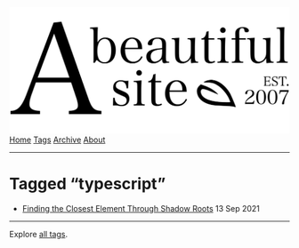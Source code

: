 <a href="../../index.html" class="header-link"><img src="../../images/logos/wordmark.svg" alt="A Beautiful Site" class="wordmark" /></a> <a href="../../index.html" class="nav-item">Home</a> <a href="../index.html" class="nav-item">Tags</a> <a href="../../posts/index.html" class="nav-item">Archive</a> <a href="../../about/index.html" class="nav-item">About</a>

------------------------------------------------------------------------

Tagged “typescript”
===================

-   <a href="../../posts/finding-the-closest-element-through-shadow-roots/index.html" class="post-list-item-link">Finding the Closest Element Through Shadow Roots</a> 13 Sep 2021

------------------------------------------------------------------------

Explore [all tags](../index.html).

